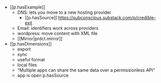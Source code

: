
- [[p.hasExample]]
  - DNS: lets you move to a new hosting provider
    - [[p.hasSource]] https://subconscious.substack.com/p/credible-exit
  - Email: identifiers work across providers
  - wordpress: move content with XML file
  - [[Mirror|prdct.mirror]]
- [[p.hasDimensions]]
  - export
  - sync
  - useful format
  - local files
  - "Multiple apps can share the same data over a permissionless API"
  - app is open p.hasSource